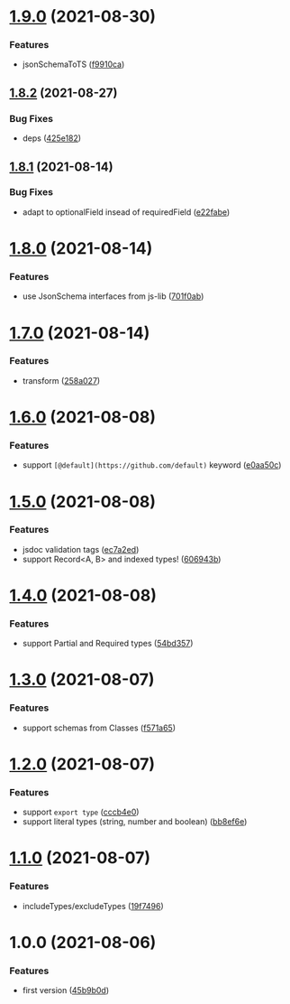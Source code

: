 # [1.9.0](https://github.com/NaturalCycles/common-type/compare/v1.8.2...v1.9.0) (2021-08-30)


### Features

* jsonSchemaToTS ([f9910ca](https://github.com/NaturalCycles/common-type/commit/f9910caac3cad5813e76c5c3a95f1126c94465fa))

## [1.8.2](https://github.com/NaturalCycles/common-type/compare/v1.8.1...v1.8.2) (2021-08-27)


### Bug Fixes

* deps ([425e182](https://github.com/NaturalCycles/common-type/commit/425e182fe16c021c5933ea982e59208b84100e64))

## [1.8.1](https://github.com/NaturalCycles/common-type/compare/v1.8.0...v1.8.1) (2021-08-14)


### Bug Fixes

* adapt to optionalField insead of requiredField ([e22fabe](https://github.com/NaturalCycles/common-type/commit/e22fabe88d1ded39d06b186357c4b403900b49b7))

# [1.8.0](https://github.com/NaturalCycles/common-type/compare/v1.7.0...v1.8.0) (2021-08-14)


### Features

* use JsonSchema interfaces from js-lib ([701f0ab](https://github.com/NaturalCycles/common-type/commit/701f0ab8de7a662c006a170c95e2f2042e85d428))

# [1.7.0](https://github.com/NaturalCycles/common-type/compare/v1.6.0...v1.7.0) (2021-08-14)


### Features

* transform ([258a027](https://github.com/NaturalCycles/common-type/commit/258a02727efb3ed2396c4cb0d0750400f66f3f9a))

# [1.6.0](https://github.com/NaturalCycles/common-type/compare/v1.5.0...v1.6.0) (2021-08-08)


### Features

* support `[@default](https://github.com/default)` keyword ([e0aa50c](https://github.com/NaturalCycles/common-type/commit/e0aa50c7fdd9b938d205fa4e5fc1d440b4b66111))

# [1.5.0](https://github.com/NaturalCycles/common-type/compare/v1.4.0...v1.5.0) (2021-08-08)


### Features

* jsdoc validation tags ([ec7a2ed](https://github.com/NaturalCycles/common-type/commit/ec7a2edb6da86e3226d36d85adce422eb3666f52))
* support Record<A, B> and indexed types! ([606943b](https://github.com/NaturalCycles/common-type/commit/606943ba3534a32c477312ba0afbab3653fdf73f))

# [1.4.0](https://github.com/NaturalCycles/common-type/compare/v1.3.0...v1.4.0) (2021-08-08)


### Features

* support Partial and Required types ([54bd357](https://github.com/NaturalCycles/common-type/commit/54bd35737daac37037cff410f878940a5cc52e3a))

# [1.3.0](https://github.com/NaturalCycles/common-type/compare/v1.2.0...v1.3.0) (2021-08-07)


### Features

* support schemas from Classes ([f571a65](https://github.com/NaturalCycles/common-type/commit/f571a658ccded151bd9382492730c9441c2ef065))

# [1.2.0](https://github.com/NaturalCycles/common-type/compare/v1.1.0...v1.2.0) (2021-08-07)


### Features

* support `export type` ([cccb4e0](https://github.com/NaturalCycles/common-type/commit/cccb4e05192861634016a6a03fbdcd81b36ead3e))
* support literal types (string, number and boolean) ([bb8ef6e](https://github.com/NaturalCycles/common-type/commit/bb8ef6e050e40058ab40744dca4987f9f2775c1d))

# [1.1.0](https://github.com/NaturalCycles/common-type/compare/v1.0.0...v1.1.0) (2021-08-07)


### Features

* includeTypes/excludeTypes ([19f7496](https://github.com/NaturalCycles/common-type/commit/19f749647153c0d32689380010d6511ed1f7d437))

# 1.0.0 (2021-08-06)


### Features

* first version ([45b9b0d](https://github.com/NaturalCycles/common-type/commit/45b9b0d556e2f078bdb6351e737e8ccf9fa9bc8c))
